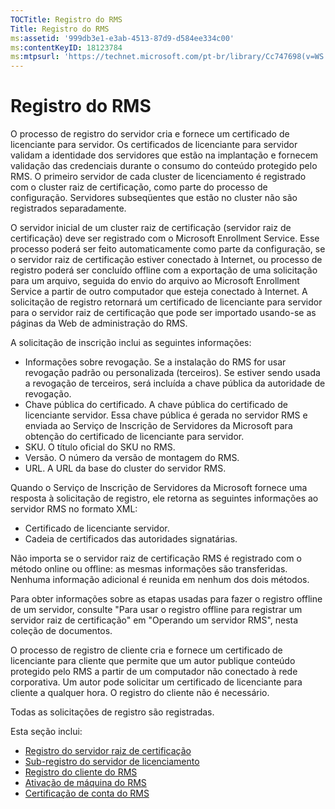 ```yaml
---
TOCTitle: Registro do RMS
Title: Registro do RMS
ms:assetid: '999db3e1-e3ab-4513-87d9-d584ee334c00'
ms:contentKeyID: 18123784
ms:mtpsurl: 'https://technet.microsoft.com/pt-br/library/Cc747698(v=WS.10)'
---
```


Registro do RMS
===============

O processo de registro do servidor cria e fornece um certificado de licenciante para servidor. Os certificados de licenciante para servidor validam a identidade dos servidores que estão na implantação e fornecem validação das credenciais durante o consumo do conteúdo protegido pelo RMS. O primeiro servidor de cada cluster de licenciamento é registrado com o cluster raiz de certificação, como parte do processo de configuração. Servidores subseqüentes que estão no cluster não são registrados separadamente.

O servidor inicial de um cluster raiz de certificação (servidor raiz de certificação) deve ser registrado com o Microsoft Enrollment Service. Esse processo poderá ser feito automaticamente como parte da configuração, se o servidor raiz de certificação estiver conectado à Internet, ou processo de registro poderá ser concluído offline com a exportação de uma solicitação para um arquivo, seguida do envio do arquivo ao Microsoft Enrollment Service a partir de outro computador que esteja conectado à Internet. A solicitação de registro retornará um certificado de licenciante para servidor para o servidor raiz de certificação que pode ser importado usando-se as páginas da Web de administração do RMS.

A solicitação de inscrição inclui as seguintes informações:

-   Informações sobre revogação. Se a instalação do RMS for usar revogação padrão ou personalizada (terceiros). Se estiver sendo usada a revogação de terceiros, será incluída a chave pública da autoridade de revogação.
-   Chave pública do certificado. A chave pública do certificado de licenciante servidor. Essa chave pública é gerada no servidor RMS e enviada ao Serviço de Inscrição de Servidores da Microsoft para obtenção do certificado de licenciante para servidor.
-   SKU. O título oficial do SKU no RMS.
-   Versão. O número da versão de montagem do RMS.
-   URL. A URL da base do cluster do servidor RMS.

Quando o Serviço de Inscrição de Servidores da Microsoft fornece uma resposta à solicitação de registro, ele retorna as seguintes informações ao servidor RMS no formato XML:

-   Certificado de licenciante servidor.
-   Cadeia de certificados das autoridades signatárias.

Não importa se o servidor raiz de certificação RMS é registrado com o método online ou offline: as mesmas informações são transferidas. Nenhuma informação adicional é reunida em nenhum dos dois métodos.

Para obter informações sobre as etapas usadas para fazer o registro offline de um servidor, consulte "Para usar o registro offline para registrar um servidor raiz de certificação" em "Operando um servidor RMS", nesta coleção de documentos.

O processo de registro de cliente cria e fornece um certificado de licenciante para cliente que permite que um autor publique conteúdo protegido pelo RMS a partir de um computador não conectado à rede corporativa. Um autor pode solicitar um certificado de licenciante para cliente a qualquer hora. O registro do cliente não é necessário.

Todas as solicitações de registro são registradas.

Esta seção inclui:

-   [Registro do servidor raiz de certificação](https://technet.microsoft.com/f08bc919-f090-4843-b2ce-b40d558012ce)
-   [Sub-registro do servidor de licenciamento](https://technet.microsoft.com/7bc63397-9186-464c-8824-867038adce9b)
-   [Registro do cliente do RMS](https://technet.microsoft.com/9c1d07bf-7235-4694-8291-ac2e5b221f4a)
-   [Ativação de máquina do RMS](https://technet.microsoft.com/09a0d631-9860-477f-9d10-df61b3bfe125)
-   [Certificação de conta do RMS](https://technet.microsoft.com/c9a385c5-6dbb-47f5-a80f-69718e6f9deb)
